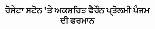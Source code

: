 ---
layout: quote
permalink: /pa/
langtag: pa
type: modern
script: Guru
langName: ਪੰਜਾਬੀ
englishLangName: Punjabi
title: ਰੋਸੇਟਾ ਸਟੋਨ 'ਤੇ ਅਕਸ਼ਰਿਤ ਫੈਰੌਨ ਪ੍ਤੋਲਮੀ ਪੰਜਮ ਦੀ ਫਰਮਾਨ
quote: ਇਸ ਫਰਮਾਨ ਦੀਆਂ ਨਕਲਾਂ ਨੂੰ ਪੀਰੋਗਲਿਫਿਕਸ, ਦੇਮੋਟਿਕ ਅਤੇ ਗ੍ਰੀਕ ਵਿੱਚ ਬਸਲੀਅਟ ਸਲੈਬਜ਼ ਉੱਤੇ ਕੱਟਣਾ ਅਤੇ ਪ੍ਰਥਮ, ਦੂਜੇ ਅਤੇ ਤੀਜੇ-ਗ੍ਰੇਡ ਮੰਦਿਰਾਂ ਵਿੱਚ ਪ੍ਤੋਲਮੀ, ਸਦੀਵੀ ਜੀਵਤ ਦੇਵਤਾ ਦੇ ਮੂਰਤੀ ਨਾਲ ਰੱਖਣਾ ਚਾਹੀਦਾ ਹੈ.
reference: ਰੋਸੇਟਾ ਸਟੋਨ ਤੇ ਪ੍ਤੋਲਮੀ ਪੰਜਮ ਦੇ ਫਰਮਾਨ, 196 ਬੀ.ਸੀ., ਬਰਤਾਨਵੀ ਸੰਗ੍ਰਹਾਲਯ.
imageAlt: ਪ੍ਤੋਲਮੀ ਪੰਜਮ ਦੇ ਚਹਿਰੇ ਵਾਲੀ ਸਿੱਕਾ
selectAriaLabel: ਗ਼ਜ਼ਬ ਚੁਣੋ
buttonRandom: ਅਨਿਰਲਿਤ
direction: ltr
---